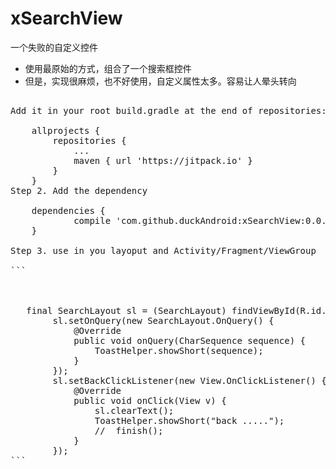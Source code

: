 # xSearchView
一个失败的自定义控件

* 使用最原始的方式，组合了一个搜索框控件
* 但是，实现很麻烦，也不好使用，自定义属性太多。容易让人晕头转向
<pre>

Add it in your root build.gradle at the end of repositories:

	allprojects {
		repositories {
			...
			maven { url 'https://jitpack.io' }
		}
	}
Step 2. Add the dependency

	dependencies {
	        compile 'com.github.duckAndroid:xSearchView:0.0.1'
	}
  
Step 3. use in you layoput and Activity/Fragment/ViewGroup

```
  <com.pythoncat.xsearchlayout.SearchLayout
        android:id="@+id/x_search_view"
        android:layout_width="match_parent"
        android:layout_height="?attr/actionBarSize"/>
  
  
   final SearchLayout sl = (SearchLayout) findViewById(R.id.x_search_view);
        sl.setOnQuery(new SearchLayout.OnQuery() {
            @Override
            public void onQuery(CharSequence sequence) {
                ToastHelper.showShort(sequence);
            }
        });
        sl.setBackClickListener(new View.OnClickListener() {
            @Override
            public void onClick(View v) {
                sl.clearText();
                ToastHelper.showShort("back .....");
                //  finish();
            }
        });
```
</pre>
